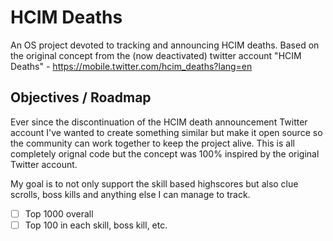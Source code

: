HCIM Deaths
===========

An OS project devoted to tracking and announcing HCIM deaths.  Based on the original concept from the (now deactivated) twitter account "HCIM Deaths" - https://mobile.twitter.com/hcim_deaths?lang=en


Objectives / Roadmap
----------

Ever since the discontinuation of the HCIM death announcement Twitter account I've wanted to create something similar but make it open source so the community can work together to keep the project alive.  This is all completely orignal code but the concept was 100% inspired by the original Twitter account.  

My goal is to not only support the skill based highscores but also clue scrolls, boss kills and anything else I can manage to track.  

- [ ] Top 1000 overall
- [ ] Top 100 in each skill, boss kill, etc.

